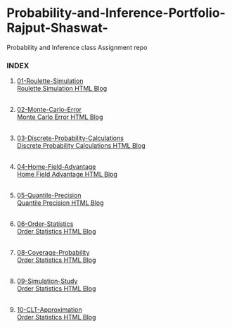 # Probability-and-Inference-Portfolio-Rajput-Shaswat-
Probability and Inference class Assignment repo

### INDEX

1. [01-Roulette-Simulation](https://github.com/shaswat01/Probability-and-Inference-Portfolio-Rajput-Shaswat/tree/master/01-roulette-simulation)<br>
[Roulette Simulation HTML Blog](https://github.com/shaswat01/Probability-and-Inference-Portfolio-Rajput-Shaswat/blob/master/01-roulette-simulation/monteo_carlo.html) <br><br>

2. [02-Monte-Carlo-Error](https://github.com/shaswat01/Probability-and-Inference-Portfolio-Rajput-Shaswat/tree/master/02-monte-carlo-error) <br>
[Monte Carlo Error HTML Blog](https://github.com/shaswat01/Probability-and-Inference-Portfolio-Rajput-Shaswat/blob/master/02-monte-carlo-error/monte%20carlo%20error.nb.html) <br><br>

3. [03-Discrete-Probability-Calculations](https://github.com/shaswat01/Probability-and-Inference-Portfolio-Rajput-Shaswat/tree/master/03-discrete-probability-calculations)<br>
[Discrete Probability Calculations HTML Blog](https://github.com/shaswat01/Probability-and-Inference-Portfolio-Rajput-Shaswat/blob/master/03-discrete-probability-calculations/writeup.nb.html) <br><br>

4. [04-Home-Field-Advantage](https://github.com/shaswat01/Probability-and-Inference-Portfolio-Rajput-Shaswat/tree/master/04-Home-Field-Advantage)<br>
[Home Field Advantage HTML Blog](https://github.com/shaswat01/Probability-and-Inference-Portfolio-Rajput-Shaswat/blob/master/04-Home-Field-Advantage/writeup.html) <br><br>

5. [05-Quantile-Precision](https://github.com/shaswat01/Probability-and-Inference-Portfolio-Rajput-Shaswat/tree/master/05-quantile-precision)<br>
[Quantile Precision HTML Blog](https://github.com/shaswat01/Probability-and-Inference-Portfolio-Rajput-Shaswat/blob/master/05-quantile-precision/writeup.html) <br><br>

6. [06-Order-Statistics](https://github.com/shaswat01/Probability-and-Inference-Portfolio-Rajput-Shaswat/tree/master/06-order-statistics)<br>
[Order Statistics HTML Blog](https://github.com/shaswat01/Probability-and-Inference-Portfolio-Rajput-Shaswat/blob/master/06-order-statistics/writeup.html) <br><br>

7. [08-Coverage-Probability](https://github.com/shaswat01/Probability-and-Inference-Portfolio-Rajput-Shaswat/tree/master/08-coverage-probability)<br>
[Order Statistics HTML Blog](https://github.com/shaswat01/Probability-and-Inference-Portfolio-Rajput-Shaswat/blob/master/08-coverage-probability/writeup.nb.html) <br><br>

8. [09-Simulation-Study](https://github.com/shaswat01/Probability-and-Inference-Portfolio-Rajput-Shaswat/tree/master/09-simulation-study)<br>
[Order Statistics HTML Blog](https://github.com/shaswat01/Probability-and-Inference-Portfolio-Rajput-Shaswat/blob/master/09-simulation-study/writeup.nb.html) <br><br>

9. [10-CLT-Approximation](https://github.com/shaswat01/Probability-and-Inference-Portfolio-Rajput-Shaswat/tree/master/10-CLT-approximation)<br>
[Order Statistics HTML Blog](https://github.com/shaswat01/Probability-and-Inference-Portfolio-Rajput-Shaswat/blob/master/10-CLT-approximation/10-CLT-Approximation.nb.html) <br><br>










